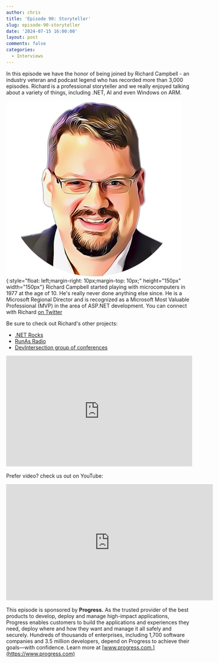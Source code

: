 ```yaml
---
author: chris
title: 'Episode 90: Storyteller'
slug: episode-90-storyteller
date: '2024-07-15 16:00:00'
layout: post
comments: false
categories:
  - Interviews
---
```

In this episode we have the honor of being joined by Richard Campbell - an industry veteran and podcast legend who has recorded more than 3,000 episodes. Richard is a professional storyteller and we really enjoyed talking about a variety of things, including .NET, AI and even Windows on ARM.

![Richard](/images/uploads/2024/07/richard.png){:style="float: left;margin-right: 10px;margin-top: 10px;" height="150px" width="150px"} Richard Campbell started playing with microcomputers in 1977 at the age of 10. He's really never done anything else since. He is a Microsoft Regional Director and is recognized as a Microsoft Most Valuable Professional (MVP) in the area of ASP.NET development. You can connect with Richard [on Twitter](https://x.com/richcampbell)

Be sure to check out Richard's other projects:
*   [.NET Rocks](https://www.dotnetrocks.com)
*   [RunAs Radio](https://www.runasradio.com)
*   [DevIntersection group of conferences](https://www.devintersection.com)

<p><iframe width="100%" height="300" scrolling="no" frameborder="no" allow="autoplay" src="https://w.soundcloud.com/player/?url=https%3A//api.soundcloud.com/tracks/1872878058&color=%23ff5500&auto_play=false&hide_related=false&show_comments=true&show_user=true&show_reposts=false&show_teaser=true&visual=true"></iframe></p>

Prefer video? check us out on YouTube:

<p><iframe width="560" height="315" src="https://www.youtube.com/embed/-hohZWmpozE?si=-KHfXqr7H_r8V_0U" title="YouTube video player" frameborder="0" allow="accelerometer; autoplay; clipboard-write; encrypted-media; gyroscope; picture-in-picture; web-share" referrerpolicy="strict-origin-when-cross-origin" allowfullscreen></iframe></p>

This episode is sponsored by **Progress.** As the trusted provider of the best products to develop, deploy and manage high-impact applications, Progress enables customers to build the applications and experiences they need, deploy where and how they want and manage it all safely and securely. Hundreds of thousands of enterprises, including 1,700 software companies and 3.5 million developers, depend on Progress to achieve their goals—with confidence. Learn more at [www.progress.com.](https://www.progress.com)
